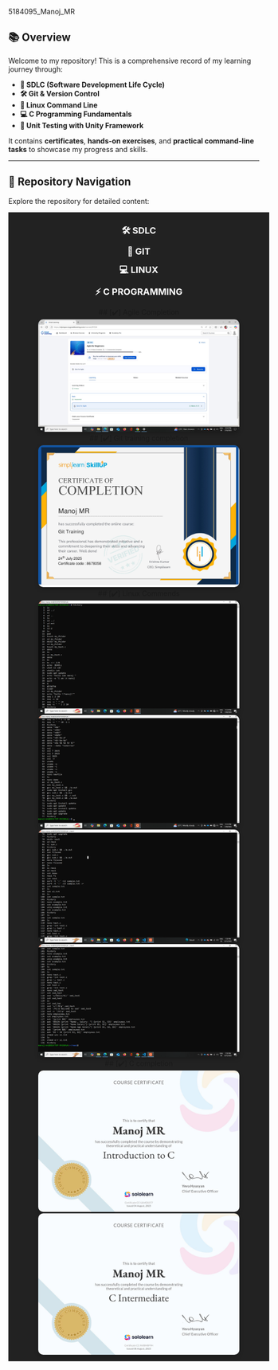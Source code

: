  5184095_Manoj_MR
 
 ## 📚 Overview

Welcome to my repository! This is a comprehensive record of my learning journey through:

- **📘 SDLC (Software Development Life Cycle)**
- **🛠️ Git & Version Control**
- **🐧 Linux Command Line**
- **💻 C Programming Fundamentals**
- **🧪 Unit Testing with Unity Framework**

It contains **certificates**, **hands-on exercises**, and **practical command-line tasks** to showcase my progress and skills.</p>
<hr>

## 🧭 Repository Navigation

Explore the repository for detailed content:
 <div style="width:100%; background-color:#222; padding:10px; text-align:center;">

<a href="#1" style="color:white; text-decoration:none; margin: 0 20px; font-weight:bold; font-size:18px;">🛠️ SDLC</a>

<a href="#2" style="color:white; text-decoration:none; margin: 0 20px; font-weight:bold; font-size:18px;">🌱 GIT</a>

<a href="#3" style="color:white; text-decoration:none; margin: 0 20px; font-weight:bold; font-size:18px;">💻 LINUX</a>

<a href="#4" style="color:white; text-decoration:none; margin: 0 20px; font-weight:bold; font-size:18px;">⚡ C PROGRAMMING</a>


<section id="1">
 ## [✔️] Agile Completion
  <div style="text-align: center;">
  <img src="SDLC/Agile.jpeg" alt="Descriptive Alt Text" style="max-width: 80%; height: auto; border-radius: 10px; box-shadow: 0 4px 8px rgba(0,0,0,0.2);" />
</div>
 </section>
 <section id="2">
 ## [✔️] Git training completion
<div style="text-align: center;">
  <img src="Git_week2/git training.jpg" alt="Descriptive Alt Text" style="max-width: 80%; height: auto; border-radius: 10px; box-shadow: 0 4px 8px rgba(0,0,0,0.2);" />
 </section>
 <section id="3"> 
 ## [✔️] Linux Commends
<div style="text-align: center;">
  <img src="Linux_commends/LC1.png" alt="Descriptive Alt Text" style="max-width: 80%; height: auto; border-radius: 10px; box-shadow: 0 4px 8px rgba(0,0,0,0.2);" />
</div>
 <div style="text-align: center;">
  <img src="Linux_commends/LC2.png" alt="Descriptive Alt Text" style="max-width: 80%; height: auto; border-radius: 10px; box-shadow: 0 4px 8px rgba(0,0,0,0.2);" />
</div>
 <div style="text-align: center;">
  <img src="Linux_commends/Lc3.png" alt="Descriptive Alt Text" style="max-width: 80%; height: auto; border-radius: 10px; box-shadow: 0 4px 8px rgba(0,0,0,0.2);" />
</div>
 <div style="text-align: center;">
  <img src="Linux_commends/Lc4.png" alt="Descriptive Alt Text" style="max-width: 80%; height: auto; border-radius: 10px; box-shadow: 0 4px 8px rgba(0,0,0,0.2);" />
 </section>
   <section id="4"> 
 ## [✔️] C completion
  <div style="text-align: center;">
  <img src="C completion/Introduction to C.jpg" alt="Descriptive Alt Text" style="max-width: 80%; height: auto; border-radius: 10px; box-shadow: 0 4px 8px rgba(0,0,0,0.2);" />
</div>
 
  <div style="text-align: center;">
  <img src="C completion/C_intermediate.jpg" alt="Descriptive Alt Text" style="max-width: 80%; height: auto; border-radius: 10px; box-shadow: 0 4px 8px rgba(0,0,0,0.2);" />
</div>
  </section>
 
